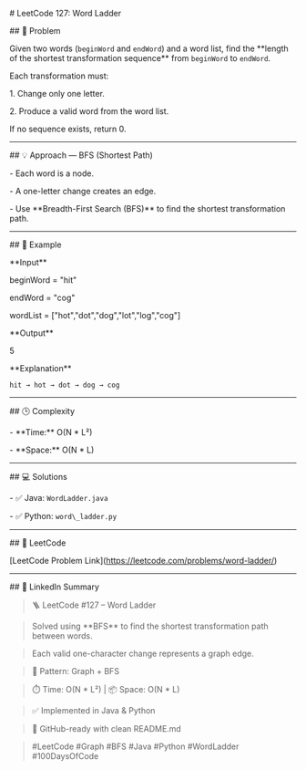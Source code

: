 \# LeetCode 127: Word Ladder



\## 🧩 Problem

Given two words (`beginWord` and `endWord`) and a word list, find the \*\*length of the shortest transformation sequence\*\* from `beginWord` to `endWord`.



Each transformation must:

1\. Change only one letter.

2\. Produce a valid word from the word list.



If no sequence exists, return 0.



---



\## 💡 Approach — BFS (Shortest Path)

\- Each word is a node.

\- A one-letter change creates an edge.

\- Use \*\*Breadth-First Search (BFS)\*\* to find the shortest transformation path.



---



\## 🧠 Example

\*\*Input\*\*

beginWord = "hit"

endWord = "cog"

wordList = \["hot","dot","dog","lot","log","cog"]



\*\*Output\*\*





5



\*\*Explanation\*\*

`hit → hot → dot → dog → cog`



---



\## 🕒 Complexity

\- \*\*Time:\*\* O(N \* L²)

\- \*\*Space:\*\* O(N \* L)



---



\## 💻 Solutions

\- ✅ Java: `WordLadder.java`

\- ✅ Python: `word\_ladder.py`



---



\## 🔗 LeetCode

\[LeetCode Problem Link](https://leetcode.com/problems/word-ladder/)



---



\## 📢 LinkedIn Summary

> 🪜 LeetCode #127 – Word Ladder  

> Solved using \*\*BFS\*\* to find the shortest transformation path between words.  

> Each valid one-character change represents a graph edge.  

>  

> 🧠 Pattern: Graph + BFS  

> ⏱️ Time: O(N \* L²) | 📦 Space: O(N \* L)  

>  

> ✅ Implemented in Java \& Python  

> 📁 GitHub-ready with clean README.md  

>  

> #LeetCode #Graph #BFS #Java #Python #WordLadder #100DaysOfCode

